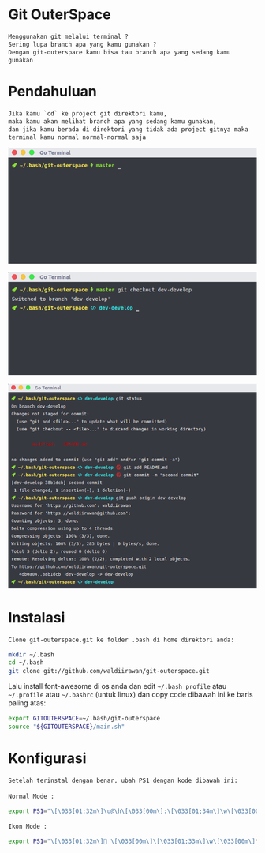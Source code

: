 # Git OuterSpace

    Menggunakan git melalui terminal ?
    Sering lupa branch apa yang kamu gunakan ?
    Dengan git-outerspace kamu bisa tau branch apa yang sedang kamu gunakan

# Pendahuluan

    Jika kamu `cd` ke project git direktori kamu,
    maka kamu akan melihat branch apa yang sedang kamu gunakan,
    dan jika kamu berada di direktori yang tidak ada project gitnya maka terminal kamu normal normal-normal saja

![Example prompt](img/satu.png)

![Example prompt](img/dua.png)

![Example prompt](img/tiga.png)  

# Instalasi

    Clone git-outerspace.git ke folder .bash di home direktori anda:

```bash
mkdir ~/.bash
cd ~/.bash
git clone git://github.com/waldiirawan/git-outerspace.git
```
Lalu install font-awesome di os anda dan edit `~/.bash_profile` atau `~/.profile` atau `~/.bashrc` (untuk linux) dan copy code dibawah ini ke baris paling atas:

```bash
export GITOUTERSPACE=~/.bash/git-outerspace
source "${GITOUTERSPACE}/main.sh"
```

# Konfigurasi

    Setelah terinstal dengan benar, ubah PS1 dengan kode dibawah ini:

    Normal Mode :  

```bash
export PS1="\[\033[01;32m\]\u@\h\[\033[00m\]:\[\033[01;34m\]\w\[\033[00m\] \[$txtcyn\]\$git_branch\[$txtred\]\$git_dirty\[$txtreset\] \$ "
```

    Ikon Mode :

```bash
export PS1="\[\033[01;32m\] \[\033[00m\]\[\033[01;33m\]\w\[\033[00m\]\$git_branch\$git_dirty\[$txtreset\] "
```
